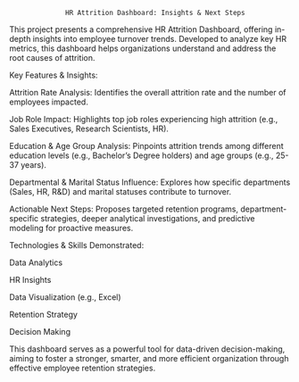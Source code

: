                   HR Attrition Dashboard: Insights & Next Steps

This project presents a comprehensive HR Attrition Dashboard, offering in-depth insights into employee turnover trends. Developed to analyze key HR metrics, this dashboard helps organizations understand and address the root causes of attrition.

Key Features & Insights:

Attrition Rate Analysis: Identifies the overall attrition rate and the number of employees impacted.

Job Role Impact: Highlights top job roles experiencing high attrition (e.g., Sales Executives, Research Scientists, HR).

Education & Age Group Analysis: Pinpoints attrition trends among different education levels (e.g., Bachelor’s Degree holders) and age groups (e.g., 25-37 years).

Departmental & Marital Status Influence: Explores how specific departments (Sales, HR, R&D) and marital statuses contribute to turnover.

Actionable Next Steps: Proposes targeted retention programs, department-specific strategies, deeper analytical investigations, and predictive modeling for proactive measures.

Technologies & Skills Demonstrated:

Data Analytics

HR Insights

Data Visualization (e.g., Excel)

Retention Strategy

Decision Making

This dashboard serves as a powerful tool for data-driven decision-making, aiming to foster a stronger, smarter, and more efficient organization through effective employee retention strategies.
